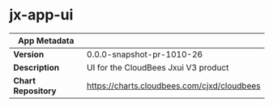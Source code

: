 # jx-app-ui

|App Metadata||
|---|---|
| **Version** | 0.0.0-snapshot-pr-1010-26 |
| **Description** | UI for the CloudBees Jxui V3 product |
| **Chart Repository** | https://charts.cloudbees.com/cjxd/cloudbees |
